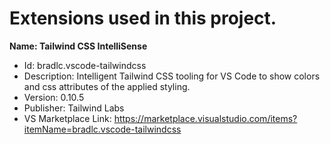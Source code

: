 # Extensions used in this project.

**Name: Tailwind CSS IntelliSense**
- Id: bradlc.vscode-tailwindcss
- Description: Intelligent Tailwind CSS tooling for VS Code to show colors and css attributes of the applied styling.
- Version: 0.10.5
- Publisher: Tailwind Labs
- VS Marketplace Link: https://marketplace.visualstudio.com/items?itemName=bradlc.vscode-tailwindcss